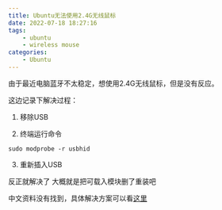```yaml
---
title: Ubuntu无法使用2.4G无线鼠标
date: 2022-07-18 18:27:16
tags:
    - ubuntu
    - wireless mouse
categories:
    - Ubuntu
---
```


由于最近电脑蓝牙不太稳定，想使用2.4G无线鼠标，但是没有反应。

<!-- more -->

这边记录下解决过程：

1. 移除USB

2. 终端运行命令

```shell
sudo modprobe -r usbhid
```

3. 重新插入USB

反正就解决了 大概就是把可载入模块删了重装吧

中文资料没有找到，具体解决方案可以看[这里](https://askubuntu.com/questions/172533/why-my-wireless-mouse-doesnt-work-in-ubuntu)